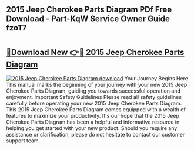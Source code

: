 ## 2015 Jeep Cherokee Parts Diagram PDf Free Download - Part-KqW Service Owner Guide fzoT7

# <h2><a href="http://dfmuihs.blite.top/?on=2015+Jeep+Cherokee+Parts+Diagram">🔗Download New 👉🔴 2015 Jeep Cherokee Parts Diagram</a></h2>

[![2015 Jeep Cherokee Parts Diagram download](https://i.imgur.com/lujVjoI.png)](http://dfmuihs.blite.top/?on=2015+Jeep+Cherokee+Parts+Diagram)
Your Journey Begins Here This manual marks the beginning of your journey with your new 2015 Jeep Cherokee Parts Diagram, guiding you towards successful operation and enjoyment. Important Safety Guidelines Please read all safety guidelines carefully before operating your new 2015 Jeep Cherokee Parts Diagram. This 2015 Jeep Cherokee Parts Diagram comes equipped with a wealth of features to maximize your productivity. It's our hope that the 2015 Jeep Cherokee Parts Diagram has been a helpful and informative resource in helping you get started with your new product. Should you require any assistance or clarification, please do not hesitate to contact our customer support team.
